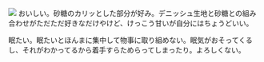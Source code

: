 ![](https://gyazo.com/abd371f442d077b3d889116ee7c9cbc1/raw)
おいしい。砂糖のカリッとした部分が好み。デニッシュ生地と砂糖との組み合わせがただただ好きなだけやけど、けっこう甘いが自分にはちょうどいい。

眠たい。眠たいとほんまに集中して物事に取り組めない。眠気がおそってくるし、それがわかってるから着手すらためらってしまったり。よろしくない。